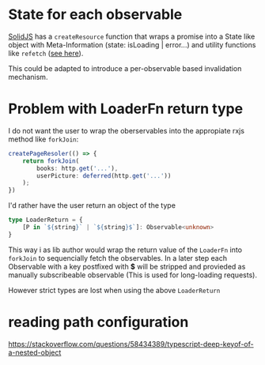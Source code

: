 # State for each observable

[SolidJS](https://start.solidjs.com/core-concepts/data-loading) has a `createResource` function that wraps a promise into a State like object with Meta-Information (state: isLoading | error...) and utility functions like `refetch` ([see here](https://www.solidjs.com/docs/latest/api#createresource)).

This could be adapted to introduce a per-observable based invalidation mechanism.

# Problem with LoaderFn return type

I do not want the user to wrap the oberservables into the appropiate rxjs method like `forkJoin`:

```ts
createPageResoler(() => {
    return forkJoin(
        books: http.get('...'),
        userPicture: deferred(http.get('...'))
    );
})
```

I'd rather have the user return an object of the type

```ts
type LoaderReturn = {
    [P in `${string}` | `${string}$`]: Observable<unknown>
}
```

This way i as lib author would wrap the return value of the `LoaderFn` into `forkJoin` to sequencially fetch the observables. In a later step each Observable with a key postfixed with **$** will be stripped and provieded as manually subscribeable observable (This is used for long-loading requests).

However strict types are lost when using the above `LoaderReturn`

# reading path configuration

https://stackoverflow.com/questions/58434389/typescript-deep-keyof-of-a-nested-object